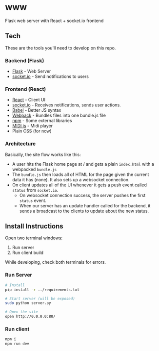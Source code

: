 # www

Flask web server with React + socket.io frontend

## Tech

These are the tools you'll need to develop on this repo.

### Backend (Flask)
- [Flask](http://flask.pocoo.org/) - Web Server
- [socket.io](https://github.com/miguelgrinberg/Flask-SocketIO) - Send notifications to users

### Frontend (React)
- [React](https://facebook.github.io/react/) - Client UI
- [socket.io](http://socket.io/) - Receives notifications, sends user actions.
- [Babel](https://babeljs.io/docs/learn-es2015/) - Better JS syntax
- [Webpack](https://webpack.github.io/) - Bundles files into one bundle.js file
- [npm](https://www.npmjs.com/) - Some external libraries
- [MIDI.js](http://www.midijs.net/) - Midi player
- Plain CSS (for now)

### Architecture

Basically, the site flow works like this:
- A user hits the Flask home page at / and gets a plain `index.html` with a webpacked `bundle.js`
- The `bundle.js` then loads all of HTML for the page given the current data it has (none). It also sets up a websocket connection.
- On client updates all of the UI whenever it gets a push event called `status` from `socket.io`.
  - On websocket connection success, the server pushes the first `status` event.
  - When our server has an update handler called for the backend, it sends a broadcast to the clients to update about the new status.

## Install Instructions

Open two terminal windows:

1. Run server
2. Run client build

While developing, check both terminals for errors.

### Run Server

```sh
# Install
pip install -r ../requirements.txt

# Start server (will be exposed)
sudo python server.py

# Open the site
open http://0.0.0.0:80/
```

### Run client

```sh
npm i
npm run dev
```
